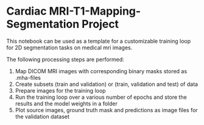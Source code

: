 # Cardiac MRI-T1-Mapping-Segmentation Project

This notebook can be used as a template for a customizable training loop for 2D segmentation tasks on medical mri images. 

The following processing steps are performed:

1. Map DICOM MRI images with corresponding binary masks stored as .mha-files
2. Create subsets (train and validation) or (train, validation and test) of data
3. Prepare images for the training loop
4. Run the training loop over a various number of epochs and store the results and the model weights in a folder
5. Plot source images, ground truth mask and predictions as image files for the validation dataset    

